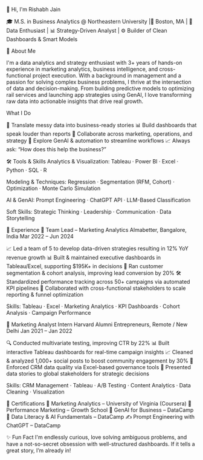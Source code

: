 👋 Hi, I'm Rishabh Jain

🎓 M.S. in Business Analytics @ Northeastern University |📍 Boston, MA | 🧠 Data Enthusiast | 📊 Strategy-Driven Analyst | ⚙️ Builder of Clean Dashboards & Smart Models

🚀 About Me

I'm a data analytics and strategy enthusiast with 3+ years of hands-on experience in marketing analytics, business intelligence, and cross-functional project execution. With a background in management and a passion for solving complex business problems, I thrive at the intersection of data and decision-making.
From building predictive models to optimizing rail services and launching app strategies using GenAI, I love transforming raw data into actionable insights that drive real growth.

 What I Do
 
🔎 Translate messy data into business-ready stories
📊 Build dashboards that speak louder than reports
🤝 Collaborate across marketing, operations, and strategy
🤖 Explore GenAI & automation to streamline workflows
📈 Always ask: “How does this help the business?”

🛠️ Tools & Skills
Analytics & Visualization:
Tableau · Power BI · Excel · Python · SQL · R

Modeling & Techniques:
Regression · Segmentation (RFM, Cohort) · Optimization · Monte Carlo Simulation

AI & GenAI:
Prompt Engineering · ChatGPT API · LLM-Based Classification

Soft Skills:
Strategic Thinking · Leadership · Communication · Data Storytelling

💼 Experience
🔹 Team Lead – Marketing Analytics
Almabetter, Bangalore, India
Mar 2022 – Jun 2024

📈 Led a team of 5 to develop data-driven strategies resulting in 12% YoY revenue growth
📊 Built & maintained executive dashboards in Tableau/Excel, supporting $195K+ in decisions
👥 Ran customer segmentation & cohort analysis, improving lead conversion by 20%
🛠️ Standardized performance tracking across 50+ campaigns via automated KPI pipelines
🤝 Collaborated with cross-functional stakeholders to scale reporting & funnel optimization

Skills: Tableau · Excel · Marketing Analytics · KPI Dashboards · Cohort Analysis · Campaign Performance

🔹 Marketing Analyst Intern
Harvard Alumni Entrepreneurs, Remote / New Delhi
Jan 2021 – Jan 2022

🔍 Conducted multivariate testing, improving CTR by 22%
📊 Built interactive Tableau dashboards for real-time campaign insights
📈 Cleaned & analyzed 1,000+ social posts to boost community engagement by 30%
🧹 Enforced CRM data quality via Excel-based governance tools
🎯 Presented data stories to global stakeholders for strategic decisions

Skills: CRM Management · Tableau · A/B Testing · Content Analytics · Data Cleaning · Visualization


📜 Certifications
📘 Marketing Analytics – University of Virginia (Coursera)
🎯 Performance Marketing – Growth School
🤖 GenAI for Business – DataCamp
🧠 Data Literacy & AI Fundamentals – DataCamp
✍️ Prompt Engineering with ChatGPT – DataCamp

✨ Fun Fact
I'm endlessly curious, love solving ambiguous problems, and have a not-so-secret obsession with well-structured dashboards. If it tells a great story, I’m already in!


